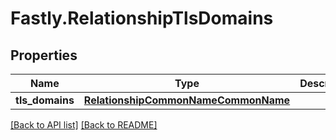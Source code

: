 # Fastly.RelationshipTlsDomains

## Properties

Name | Type | Description | Notes
------------ | ------------- | ------------- | -------------
**tls_domains** | [**RelationshipCommonNameCommonName**](RelationshipCommonNameCommonName.md) |  | [optional] 



[[Back to API list]](../../README.md#endpoints) [[Back to README]](../../README.md)
